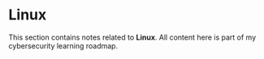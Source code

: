 # Linux

This section contains notes related to **Linux**.
All content here is part of my cybersecurity learning roadmap.
